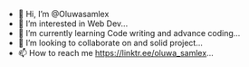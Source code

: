 - 👋 Hi, I’m @Oluwasamlex
- 👀 I’m interested in Web Dev...
- 🌱 I’m currently learning Code writing and advance coding...
- 💞️ I’m looking to collaborate on and solid project...
- 📫 How to reach me https://linktr.ee/oluwa_samlex...

<!---
Oluwasamlex/Oluwasamlex is a ✨ special ✨ repository because its `README.md` (this file) appears on your GitHub profile.
You can click the Preview link to take a look at your changes.
--->
